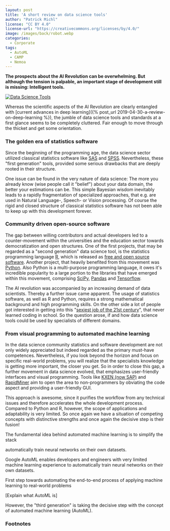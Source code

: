 ```yaml
---
layout: post
title: 'A short review on data science tools'
author: "Patrick Michl"
license: "CC BY 4.0"
license-url: "https://creativecommons.org/licenses/by/4.0/"
image: /images/back/robot.webp
categories:
  - Corporate
tags:
  - AutoML
  - CAMP
  - Nemoa
---
```


**The prospects about the AI Revolution can be overwhelming. But although the
tension is palpable, an important stage of development still is missing:
Intelligent tools.**

[![Data Science Tools](/images/posts/data-science-tools.png)](/images/posts/data-science-tools.png)

Whereas the scientific aspects of the AI Revolution are clearly entangled with
[current advances in deep learning]({% post_url
2019-04-30-a-review-on-deep-learning %}), the jumble of data science tools and
standards at a first glance seems to be completely cluttered. Fair enough to
move through the thicket and get some orientation.

### The golden era of statistics software

Since the beginning of the programming age, the data science sector utilized
classical statistics software like
[SAS](https://www.sas.com/en_us/software/platform.html) and
[SPSS](https://www.ibm.com/analytics/spss-statistics-software). Nevertheless,
these "first generation" tools, provided some serious drawbacks that are deeply
rooted in their structure.

One issue can be found in the very nature of data science: The more you already
know (wise people call it "belief") about your data domain, the better your
estimations can be. This simple Bayesian wisdom inevitably leads to a rapidly
fragmentation of specialized approaches, that e.g. are used in Natural
Language-, Speech- or Vision processing. Of course the rigid and closed
structure of classical statistics software has not been able to keep up with
this development forever.

### Community driven open-source software

The gap between willing contributors and actual developers led to a
counter-movement within the universities and the education sector towards
democratization and open structures. One of the first projects, that may be
regarded as a "second generation" data science tool, is the statistics
programming language [R](https://www.r-project.org), which is released as [free
and open source
software](https://en.wikipedia.org/wiki/Free_and_open-source_software). Another
project, that heavily benefited from this movement was
[Python](https://www.python.org/). Also Python is a multi-purpose programming
language, it owes it's incredible popularity to a large portion to the libraries
that have emerged within this movement, comprising [SciPy](https://scipy.org/),
[Pandas](https://pandas.pydata.org/) and
[Tensorflow](https://www.tensorflow.org/).

The AI revolution was accompanied by an increasing demand of data scientists.
Thereby a further issue came apparent. The usage of statistics software, as well
as R and Python, requires a strong mathematical background and high programming
skills. On the other side a lot of people got interested in getting into this
"[sexiest job of the 21st
century](https://hbr.org/2012/10/data-scientist-the-sexiest-job-of-the-21st-century)",
that never learned coding in school. So the question arose, if and how data
science tools could be used by specialists of different domains.

### From visual programming to automated machine learning

In the data science community statistics and software development are not only
widely appreciated but indeed regarded as the primary must-have competences.
Nevertheless, if you look beyond the horizon and focus on specific real-world
problems, you will realize that the specialists knowledge is getting more
important, the closer you get. So in order to close this gap, a further movement
in data science evolved, that emphasizes user-friendly interfaces and visual
programming. Tools like [KXEN (now
SAP)](https://www.sap.com/germany/products/predictive-analytics.html) and
[RapidMiner](https://rapidminer.com/) aim to open the area to non-programmers by
obviating the code aspect and providing a user-friendly GUI.

This approach is awesome, since it purifies the workflow from any technical
issues and therefore accelerates the whole development process. Compared to
Python and R, however, the scope of applications and adaptability is very
limited. So once again we have a situation of competing concepts with
distinctive strengths and once again the decisive step is their fusion!

The fundamental idea behind automated machine learning is to simplify the stack

automatically train neural networks on their own datasets.



Google AutoML enables developers and engineers with very limited machine learning experience to automatically train neural networks on their own datasets.

First step towards
automating the end-to-end process of applying machine learning to real-world problems

[Explain what AutoML is]


However, the "third generation" is taking the decisive step with the concept of automated machine learning (AutoML).


### Footnotes

[^1]:
